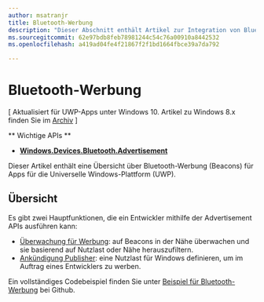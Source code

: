 ```yaml
---
author: msatranjr
title: Bluetooth-Werbung
description: "Dieser Abschnitt enthält Artikel zur Integration von Bluetooth Low Energie-Ankündigungen (LE-Ankündigungen) in Apps für die Universelle Windows-Plattform (UWP) mithilfe der AdvertisementWatcher and AdvertisementPublisher APIs."
ms.sourcegitcommit: 62e97bdb8feb78981244c54c76a00910a8442532
ms.openlocfilehash: a419ad04fe4f21867f2f1bd1664fbce39a7da792

---
```


# Bluetooth-Werbung

\[ Aktualisiert für UWP-Apps unter Windows 10. Artikel zu Windows 8.x finden Sie im [Archiv](http://go.microsoft.com/fwlink/p/?linkid=619132) \]

** Wichtige APIs ** 

-   [**Windows.Devices.Bluetooth.Advertisement**](https://msdn.microsoft.com/library/windows/apps/windows.devices.bluetooth.advertisement.aspx)

Dieser Artikel enthält eine Übersicht über Bluetooth-Werbung (Beacons) für Apps für die Universelle Windows-Plattform (UWP).  

## Übersicht

Es gibt zwei Hauptfunktionen, die ein Entwickler mithilfe der Advertisement APIs ausführen kann:

-   [Überwachung für Werbung](https://msdn.microsoft.com/library/windows/apps/windows.devices.bluetooth.advertisement.bluetoothleadvertisementwatcher.aspx): auf Beacons in der Nähe überwachen und sie basierend auf Nutzlast oder Nähe herauszufiltern.  
-   [Ankündigung Publisher](https://msdn.microsoft.com/library/windows/apps/windows.devices.bluetooth.advertisement.bluetoothleadvertisementpublisher.aspx): eine Nutzlast für Windows definieren, um im Auftrag eines Entwicklers zu werben.  

Ein vollständiges Codebeispiel finden Sie unter [Beispiel für Bluetooth-Werbung](http://go.microsoft.com/fwlink/p/?LinkId=619990) bei Github.



<!--HONumber=Jun16_HO5-->


